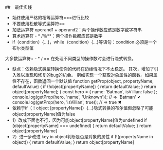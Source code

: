 ##　最佳实践
* 始终使用严格的相等运算符===进行比较
* 不要使用松散等式运算符==
* 加法运算符 operand1 + operand2：两个操作数应该是数字或字符串
* 算术运算符 - * /％**：两个操作数都应该是数字
* if（condition）{...}，while（condition）{...}等语句：condition 必须是一个布尔类型值

大多数运算符+ - * / == 在处理不同类型的操作数时会进行隐式转换。
* 缺点：依赖隐式类型转换使你的代码在边缘情况下不太稳定。 其次，增加了引入难以重现和修复的bug的机会。
例如实现一个获取对象属性的函数。如果属性不存在，函数返回一个默认值
function getProp(object, propertyName, defaultValue) {
  if (!object[propertyName]) {
    return defaultValue;
  }
  return object[propertyName];
}
const hero = {
  name: 'Batman',
  isVillian: false
};
console.log(getProp(hero, 'name', 'Unknown'));     // => 'Batman' ✔
console.log(getProp(hero, 'isVillian', true));      // => true ✖
* 依赖于if（！object [propertyName]）{...}隐式转换的布尔值但忽略了可能object[propertyName]值为false
* 1）改成下面也不行，因为可能object[propertyName]值为undefined
if (object[propertyName] === undefined) {
  return defaultValue;
}
return object[propertyName]
* 2）进一步改进 key in object判断是否是对象的属性
if (!(propertyName in object)) {
  return defaultValue;
}
return object[propertyName]